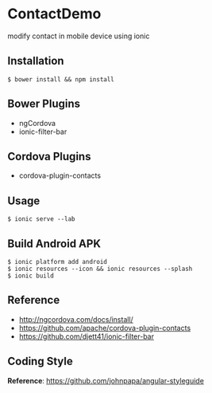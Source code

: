 # ContactDemo
modify contact in mobile device using ionic

## Installation
```shell
$ bower install && npm install
```
## Bower Plugins
* ngCordova
* ionic-filter-bar

## Cordova Plugins
* cordova-plugin-contacts

## Usage
```shell
$ ionic serve --lab
```

## Build Android APK
```shell
$ ionic platform add android
$ ionic resources --icon && ionic resources --splash
$ ionic build
```

## Reference
* http://ngcordova.com/docs/install/
* https://github.com/apache/cordova-plugin-contacts
* https://github.com/djett41/ionic-filter-bar

## Coding Style
__Reference__: https://github.com/johnpapa/angular-styleguide
